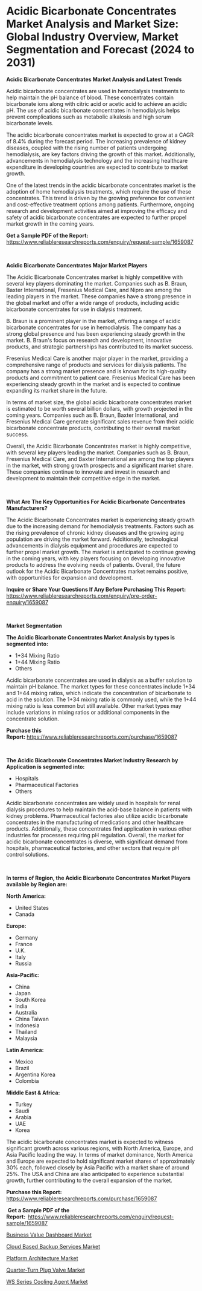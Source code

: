 <p><h1>Acidic Bicarbonate Concentrates Market Analysis and Market Size: Global Industry Overview, Market Segmentation and Forecast (2024 to 2031)</h1></p><p><strong>Acidic Bicarbonate Concentrates Market Analysis and Latest Trends</strong></p>
<p><p>Acidic bicarbonate concentrates are used in hemodialysis treatments to help maintain the pH balance of blood. These concentrates contain bicarbonate ions along with citric acid or acetic acid to achieve an acidic pH. The use of acidic bicarbonate concentrates in hemodialysis helps prevent complications such as metabolic alkalosis and high serum bicarbonate levels.</p><p>The acidic bicarbonate concentrates market is expected to grow at a CAGR of 8.4% during the forecast period. The increasing prevalence of kidney diseases, coupled with the rising number of patients undergoing hemodialysis, are key factors driving the growth of this market. Additionally, advancements in hemodialysis technology and the increasing healthcare expenditure in developing countries are expected to contribute to market growth.</p><p>One of the latest trends in the acidic bicarbonate concentrates market is the adoption of home hemodialysis treatments, which require the use of these concentrates. This trend is driven by the growing preference for convenient and cost-effective treatment options among patients. Furthermore, ongoing research and development activities aimed at improving the efficacy and safety of acidic bicarbonate concentrates are expected to further propel market growth in the coming years.</p></p>
<p><strong>Get a Sample PDF of the Report:&nbsp;</strong> <a href="https://www.reliableresearchreports.com/enquiry/request-sample/1659087">https://www.reliableresearchreports.com/enquiry/request-sample/1659087</a></p>
<p>&nbsp;</p>
<p><strong>Acidic Bicarbonate Concentrates Major Market Players</strong></p>
<p><p>The Acidic Bicarbonate Concentrates market is highly competitive with several key players dominating the market. Companies such as B. Braun, Baxter International, Fresenius Medical Care, and Nipro are among the leading players in the market. These companies have a strong presence in the global market and offer a wide range of products, including acidic bicarbonate concentrates for use in dialysis treatment.</p><p>B. Braun is a prominent player in the market, offering a range of acidic bicarbonate concentrates for use in hemodialysis. The company has a strong global presence and has been experiencing steady growth in the market. B. Braun's focus on research and development, innovative products, and strategic partnerships has contributed to its market success.</p><p>Fresenius Medical Care is another major player in the market, providing a comprehensive range of products and services for dialysis patients. The company has a strong market presence and is known for its high-quality products and commitment to patient care. Fresenius Medical Care has been experiencing steady growth in the market and is expected to continue expanding its market share in the future.</p><p>In terms of market size, the global acidic bicarbonate concentrates market is estimated to be worth several billion dollars, with growth projected in the coming years. Companies such as B. Braun, Baxter International, and Fresenius Medical Care generate significant sales revenue from their acidic bicarbonate concentrate products, contributing to their overall market success.</p><p>Overall, the Acidic Bicarbonate Concentrates market is highly competitive, with several key players leading the market. Companies such as B. Braun, Fresenius Medical Care, and Baxter International are among the top players in the market, with strong growth prospects and a significant market share. These companies continue to innovate and invest in research and development to maintain their competitive edge in the market.</p></p>
<p>&nbsp;</p>
<p><strong>What Are The Key Opportunities For Acidic Bicarbonate Concentrates Manufacturers?</strong></p>
<p><p>The Acidic Bicarbonate Concentrates market is experiencing steady growth due to the increasing demand for hemodialysis treatments. Factors such as the rising prevalence of chronic kidney diseases and the growing aging population are driving the market forward. Additionally, technological advancements in dialysis equipment and procedures are expected to further propel market growth. The market is anticipated to continue growing in the coming years, with key players focusing on developing innovative products to address the evolving needs of patients. Overall, the future outlook for the Acidic Bicarbonate Concentrates market remains positive, with opportunities for expansion and development.</p></p>
<p><strong>Inquire or Share Your Questions If Any Before Purchasing This Report:</strong> <a href="https://www.reliableresearchreports.com/enquiry/pre-order-enquiry/1659087">https://www.reliableresearchreports.com/enquiry/pre-order-enquiry/1659087</a></p>
<p>&nbsp;</p>
<p><strong>Market Segmentation</strong></p>
<p><strong>The Acidic Bicarbonate Concentrates Market Analysis by types is segmented into:</strong></p>
<p><ul><li>1+34 Mixing Ratio</li><li>1+44 Mixing Ratio</li><li>Others</li></ul></p>
<p><p>Acidic bicarbonate concentrates are used in dialysis as a buffer solution to maintain pH balance. The market types for these concentrates include 1+34 and 1+44 mixing ratios, which indicate the concentration of bicarbonate to acid in the solution. The 1+34 mixing ratio is commonly used, while the 1+44 mixing ratio is less common but still available. Other market types may include variations in mixing ratios or additional components in the concentrate solution.</p></p>
<p><strong>Purchase this Report:&nbsp;</strong><a href="https://www.reliableresearchreports.com/purchase/1659087">https://www.reliableresearchreports.com/purchase/1659087</a></p>
<p>&nbsp;</p>
<p><strong>The Acidic Bicarbonate Concentrates Market Industry Research by Application is segmented into:</strong></p>
<p><ul><li>Hospitals</li><li>Pharmaceutical Factories</li><li>Others</li></ul></p>
<p><p>Acidic bicarbonate concentrates are widely used in hospitals for renal dialysis procedures to help maintain the acid-base balance in patients with kidney problems. Pharmaceutical factories also utilize acidic bicarbonate concentrates in the manufacturing of medications and other healthcare products. Additionally, these concentrates find application in various other industries for processes requiring pH regulation. Overall, the market for acidic bicarbonate concentrates is diverse, with significant demand from hospitals, pharmaceutical factories, and other sectors that require pH control solutions.</p></p>
<p>&nbsp;</p>
<p><strong>In terms of Region, the Acidic Bicarbonate Concentrates Market Players available by Region are:</strong></p>
<p>
    <p> <strong> North America: </strong>
        <ul>
            <li>United States</li>
            <li>Canada</li>
        </ul>
        </p> 
    <p> <strong> Europe: </strong>
        <ul>
            <li>Germany</li>
            <li>France</li>
            <li>U.K.</li>
            <li>Italy</li>
            <li>Russia</li>
        </ul>
        </p> 
    <p> <strong> Asia-Pacific: </strong>
        <ul>
            <li>China</li>
            <li>Japan</li>
            <li>South Korea</li>
            <li>India</li>
            <li>Australia</li>
            <li>China Taiwan</li>
            <li>Indonesia</li>
            <li>Thailand</li>
            <li>Malaysia</li>
        </ul>
        </p> 
    <p> <strong> Latin America: </strong>
        <ul>
            <li>Mexico</li>
            <li>Brazil</li>
            <li>Argentina Korea</li>
            <li>Colombia</li>
        </ul>
        </p> 
    <p> <strong> Middle East & Africa: </strong>
        <ul>
            <li>Turkey</li>
            <li>Saudi</li>
            <li>Arabia</li>
            <li>UAE</li>
            <li>Korea</li>
        </ul>
    </p>
    </p>
<p><p>The acidic bicarbonate concentrates market is expected to witness significant growth across various regions, with North America, Europe, and Asia Pacific leading the way. In terms of market dominance, North America and Europe are expected to hold significant market shares of approximately 30% each, followed closely by Asia Pacific with a market share of around 25%. The USA and China are also anticipated to experience substantial growth, further contributing to the overall expansion of the market.</p></p>
<p><strong>Purchase this Report: </strong><a href="https://www.reliableresearchreports.com/purchase/1659087">https://www.reliableresearchreports.com/purchase/1659087</a></p>
<p>&nbsp;<strong>Get a Sample PDF of the Report:&nbsp;&nbsp;</strong><a href="https://www.reliableresearchreports.com/enquiry/request-sample/1659087">https://www.reliableresearchreports.com/enquiry/request-sample/1659087</a></p>
<p><strong></strong></p>
<p><p><a href="https://medium.com/@ericahamill/business-value-dashboard-market-research-report-its-history-and-forecast-2024-to-2031-ea5296a018d9">Business Value Dashboard Market</a></p><p><a href="https://medium.com/@ericahamill/cloud-based-backup-services-market-report-reveals-the-latest-trends-and-growth-opportunities-of-80b7dc455e62">Cloud Based Backup Services Market</a></p><p><a href="https://medium.com/@ericahamill/platform-architecture-market-research-report-its-history-and-forecast-2024-to-2031-eb5e10d29a49">Platform Architecture Market</a></p><p><a href="https://github.com/angelajermaine/Market-Research-Report-List-2/blob/main/quarter-turn-plug-valve-market.md">Quarter-Turn Plug Valve Market</a></p><p><a href="https://github.com/provorikovar/Market-Research-Report-List-3/blob/main/ws-series-cooling-agent-market.md">WS Series Cooling Agent Market</a></p></p>